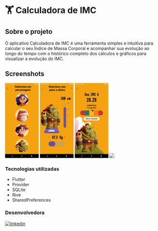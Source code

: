 # 🏋️ Calculadora de IMC
## Sobre o projeto

O aplicativo Calculadora de IMC é uma ferramenta simples e intuitiva para calcular o seu Índice de Massa Corporal e acompanhar sua evolução ao longo do tempo com o histórico completo dos cálculos e gráficos para visualizar a evolução do IMC.

## Screenshots
<p>
<img src="screenshots/Screenshot_1.png" width="22%">
<img src="screenshots/Screenshot_2.png" width="22%">
<img src="screenshots/Screenshot_3.png" width="22%">
<img src="bmi_calculator.gif" width="22%">
</p>

### Tecnologias utilizadas

* Flutter
* Provider
* SQLite
* Rive
* SharedPreferences


### Desenvolvedora

<a href="https://www.linkedin.com/in/jusy-lopes/" > <img align="center" src="https://img.shields.io/badge/- jusylopes-05122A?style=flat&logo=linkedin" alt="linkedin"/>

